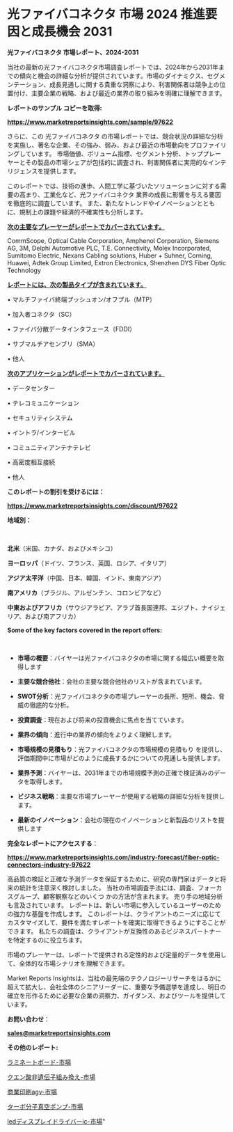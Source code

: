 # 光ファイバコネクタ 市場 2024 推進要因と成長機会 2031

<strong>光ファイバコネクタ 市場レポート、2024-2031</strong>

当社の最新の光ファイバコネクタ市場調査レポートでは、2024年から2031年までの傾向と機会の詳細な分析が提供されています。市場のダイナミクス、セグメンテーション、成長見通しに関する貴重な洞察により、利害関係者は競争上の位置付け、主要企業の戦略、および最近の業界の取り組みを明確に理解できます。



<strong>レポートのサンプル コピーを取得:</strong> <a href=https://www.marketreportsinsights.com/sample/97622>

<strong><u>https://www.marketreportsinsights.com/sample/97622</u></strong></a>

さらに、この 光ファイバコネクタ の市場レポートでは、競合状況の詳細な分析を実施し、著名な企業、その強み、弱み、および最近の市場動向をプロファイリングしています。 市場価値、ボリューム指標、セグメント分析、トッププレーヤーとその製品の市場シェアが包括的に調査され、利害関係者に実用的なインテリジェンスを提供します。

このレポートでは、技術の進歩、人間工学に基づいたソリューションに対する需要の高まり、工業化など、光ファイバコネクタ 業界の成長に影響を与える要因を徹底的に調査しています。 また、新たなトレンドやイノベーションとともに、規制上の課題や経済的不確実性も分析します。



<strong><u>次の主要なプレーヤーがレポートでカバーされています。</u></strong>

CommScope, Optical Cable Corporation, Amphenol Corporation, Siemens AG, 3M, Delphi Automotive PLC, T.E. Connectivity, Molex Incorporated, Sumitomo Electric, Nexans Cabling solutions, Huber + Suhner, Corning, Huawei, Adtek Group Limited, Extron Electronics, Shenzhen DYS Fiber Optic Technology



<strong><u><b>レポートには、次の製品タイプが含まれています。</b></u></strong>

• マルチファイバ終端プッシュオン/オフプル（MTP）

• 加入者コネクタ（SC）

• ファイバ分散データインタフェース（FDDI）

• サブマルチアセンブリ（SMA）

• 他人



<strong><u><b>次のアプリケーションがレポートでカバーされています。</b></u></strong>

• データセンター

• テレコミュニケーション

• セキュリティシステム

• イントラ/インタービル

• コミュニティアンテナテレビ

• 高密度相互接続

• 他人



<strong><b>このレポートの割引を受けるには：</b></strong>

<a href=https://www.marketreportsinsights.com/discount/97622>

<strong><u>https://www.marketreportsinsights.com/discount/97622</u></strong></a>



<strong>地域別：</strong>

<strong> </strong>



<strong>北米</strong>（米国、カナダ、およびメキシコ）



<strong>ヨーロッパ</strong>（ドイツ、フランス、英国、ロシア、イタリア）



<strong>アジア太平洋</strong>（中国、日本、韓国、インド、東南アジア）



<strong>南アメリカ</strong>（ブラジル、アルゼンチン、コロンビアなど）



<strong>中東およびアフリカ</strong>（サウジアラビア、アラブ首長国連邦、エジプト、ナイジェリア、および南アフリカ）



<strong>Some of the key factors covered in the report offers:</strong>

<strong> </strong>
<ul>
  <li>

<strong>市場の概要</strong>：バイヤーは光ファイバコネクタの市場に関する幅広い概要を取得します</li>
  <li>

<strong>主要な競合他社</strong>：会社の主要な競合他社のリストが含まれています。</li>
  <li>

<strong>SWOT分析</strong>：光ファイバコネクタの市場プレーヤーの長所、短所、機会、脅威の徹底的な分析。</li>
  <li>

<strong>投資調査</strong>：現在および将来の投資機会に焦点を当てています。</li>
  <li>

<strong>業界の傾向</strong>：進行中の業界の傾向をよりよく理解します。</li>
  <li>

<strong>市場規模の見積もり</strong>：光ファイバコネクタの市場規模の見積もり を提供し、評価期間中に市場がどのように成長するかについての見通しも提供します。</li>
  <li>

<strong>業界予測</strong>：バイヤーは、2031年までの市場規模予測の正確で検証済みのデータを取得します。</li>
  <li>

<strong>ビジネス戦略</strong>：主要な市場プレーヤーが使用する戦略の詳細な分析を提供します。</li>
  <li>

<strong>最新のイノベーション</strong>：会社の現在のイノベーションと新製品のリストを提供します</li>
</ul>


<strong>完全なレポートにアクセスする</strong>：

<a href=https://www.marketreportsinsights.com/industry-forecast/fiber-optic-connectors-industry-97622>

<strong><u>https://www.marketreportsinsights.com/industry-forecast/fiber-optic-connectors-industry-97622</u></strong></a>

高品質の検証と正確な予測データを保証するために、研究の専門家はデータと将来の統計を注意深く検討しました。 当社の市場調査手法には、調査、フォーカスグループ、顧客観察などのいくつ かの方法が含まれます。 売り手の地域分析も言及されています。 レポートは、新しい市場に参入しているユーザーのための強力な基盤を作成します。 このレポートは、クライアントのニーズに応じてカスタマイズして、要件を満たすレポートを確実に取得できるようにすることができます。 私たちの調査は、クライアントが互換性のあるビジネスパートナーを特定するのに役立ちます。

市場のプレーヤーは、レポートで提供される定性的および定量的データを使用して、全体的な市場シナリオを理解できます。

Market Reports Insightsは、当社の最先端のテクノロジーリサーチをはるかに超えて拡大し、会社全体のシニアリーダーに、重要な予備選挙を達成し、明日の確立を形作るために必要な企業の洞察力、ガイダンス、およびツールを提供しています。



<strong><b>お問い合わせ</b></strong>：

<a href=mailto:sales@marketreportsinsights.com>

<strong><u>sales@marketreportsinsights.com</u></strong></a>



<strong>その他のレポート:</strong>

<a href=https://www.linkedin.com/pulse/ラミネートボード-市場-2023-総利益と主要ベンダー-2030-data-dive-discoveries-24-analysis-pnyvf/>ラミネートボード-市場</a>

<a href=https://www.linkedin.com/pulse/クエン酸非遺伝子組み換え-市場-2023-swot-分析と成長率-2030-hpvmf/>クエン酸非遺伝子組み換え-市場</a>

<a href=https://www.linkedin.com/pulse/商業印刷agv-市場-2023-新興市場-将来の動向と市場需要-2030-fqekf/>商業印刷agv-市場</a>

<a href=https://www.linkedin.com/pulse/ターボ分子真空ポンプ-市場-2023-swot-分析と最新イノベーション-2030-pr-news-hub-gfvnf/>ターボ分子真空ポンプ-市場</a>

<a href=https://www.linkedin.com/pulse/ledディスプレイドライバーic-市場-2023-新興市場-将来の動向と市場需要-afmzf/>ledディスプレイドライバーic-市場</a>"
